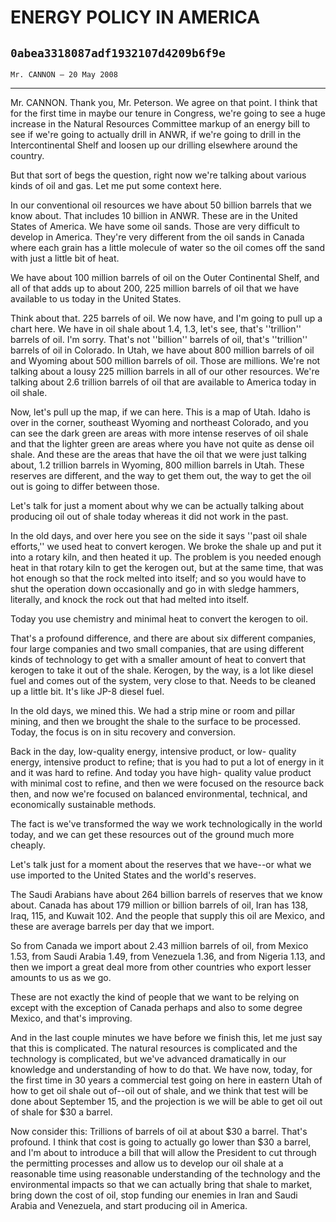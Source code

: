 # ENERGY POLICY IN AMERICA
## `0abea3318087adf1932107d4209b6f9e`
`Mr. CANNON — 20 May 2008`

---


Mr. CANNON. Thank you, Mr. Peterson. We agree on that point. I think 
that for the first time in maybe our tenure in Congress, we're going to 
see a huge increase in the Natural Resources Committee markup of an 
energy bill to see if we're going to actually drill in ANWR, if we're 
going to drill in the Intercontinental Shelf and loosen up our drilling 
elsewhere around the country.

But that sort of begs the question, right now we're talking about 
various kinds of oil and gas. Let me put some context here.

In our conventional oil resources we have about 50 billion barrels 
that we know about. That includes 10 billion in ANWR. These are in the 
United States of America. We have some oil sands. Those are very 
difficult to develop in America. They're very different from the oil 
sands in Canada where each grain has a little molecule of water so the 
oil comes off the sand with just a little bit of heat.

We have about 100 million barrels of oil on the Outer Continental 
Shelf, and all of that adds up to about 200, 225 million barrels of oil 
that we have available to us today in the United States.

Think about that. 225 barrels of oil. We now have, and I'm going to 
pull up a chart here. We have in oil shale about 1.4, 1.3, let's see, 
that's ''trillion'' barrels of oil. I'm sorry. That's not ''billion'' 
barrels of oil, that's ''trillion'' barrels of oil in Colorado. In 
Utah, we have about 800 million barrels of oil and Wyoming about 500 
million barrels of oil. Those are millions. We're not talking about a 
lousy 225 million barrels in all of our other resources. We're talking 
about 2.6 trillion barrels of oil that are available to America today 
in oil shale.

Now, let's pull up the map, if we can here. This is a map of Utah. 
Idaho is over in the corner, southeast Wyoming and northeast Colorado, 
and you can see the dark green are areas with more intense reserves of 
oil shale and that the lighter green are areas where you have not quite 
as dense oil shale. And these are the areas that have the oil that we 
were just talking about, 1.2 trillion barrels in Wyoming, 800 million 
barrels in Utah. These reserves are different, and the way to get them 
out, the way to get the oil out is going to differ between those.

Let's talk for just a moment about why we can be actually talking 
about producing oil out of shale today whereas it did not work in the 
past.

In the old days, and over here you see on the side it says ''past oil 
shale efforts,'' we used heat to convert kerogen. We broke the shale up 
and put it into a rotary kiln, and then heated it up. The problem is 
you needed enough heat in that rotary kiln to get the kerogen out, but 
at the same time, that was hot enough so that the rock melted into 
itself; and so you would have to shut the operation down occasionally 
and go in with sledge hammers, literally, and knock the rock out that 
had melted into itself.

Today you use chemistry and minimal heat to convert the kerogen to 
oil.

That's a profound difference, and there are about six different 
companies, four large companies and two small companies, that are using 
different kinds of technology to get with a smaller amount of heat to 
convert that kerogen to take it out of the shale. Kerogen, by the way, 
is a lot like diesel fuel and comes out of the system, very close to 
that. Needs to be cleaned up a little bit. It's like JP-8 diesel fuel.

In the old days, we mined this. We had a strip mine or room and 
pillar mining, and then we brought the shale to the surface to be 
processed. Today, the focus is on in situ recovery and conversion.

Back in the day, low-quality energy, intensive product, or low-
quality energy, intensive product to refine; that is you had to put a 
lot of energy in it and it was hard to refine. And today you have high-
quality value product with minimal cost to refine, and then we were 
focused on the resource back then, and now we're focused on balanced 
environmental, technical, and economically sustainable methods.

The fact is we've transformed the way we work technologically in the 
world today, and we can get these resources out of the ground much more 
cheaply.

Let's talk just for a moment about the reserves that we have--or what 
we use imported to the United States and the world's reserves.

The Saudi Arabians have about 264 billion barrels of reserves that we 
know about. Canada has about 179 million or billion barrels of oil, 
Iran has 138, Iraq, 115, and Kuwait 102. And the people that supply 
this oil are Mexico, and these are average barrels per day that we 
import.

So from Canada we import about 2.43 million barrels of oil, from 
Mexico 1.53, from Saudi Arabia 1.49, from Venezuela 1.36, and from 
Nigeria 1.13, and then we import a great deal more from other countries 
who export lesser amounts to us as we go.

These are not exactly the kind of people that we want to be relying 
on except with the exception of Canada perhaps and also to some degree 
Mexico, and that's improving.

And in the last couple minutes we have before we finish this, let me 
just say that this is complicated. The natural resources is complicated 
and the technology is complicated, but we've advanced dramatically in 
our knowledge and understanding of how to do that. We have now, today, 
for the first time in 30 years a commercial test going on here in 
eastern Utah of how to get oil shale out of--oil out of shale, and we 
think that test will be done about September 15, and the projection is 
we will be able to get oil out of shale for $30 a barrel.

Now consider this: Trillions of barrels of oil at about $30 a barrel. 
That's profound. I think that cost is going to actually go lower than 
$30 a barrel, and I'm about to introduce a bill that will allow the 
President to cut through the permitting processes and allow us to 
develop our oil shale at a reasonable time using reasonable 
understanding of the technology and the environmental impacts so that 
we can actually bring that shale to market, bring down the cost of oil, 
stop funding our enemies in Iran and Saudi Arabia and Venezuela, and 
start producing oil in America.
